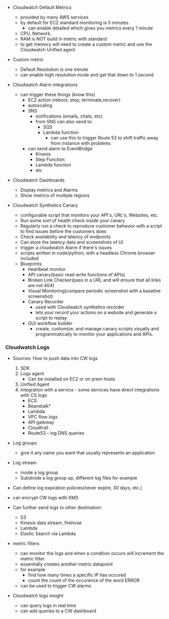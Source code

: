 * Cloudwatch Default Metrics
    * provided by many AWS services
    * by default for EC2 standard monitoring is 5 minutes
        * can enable detailed which gives you metrics every 1 minute
    * CPU, Network, 
    * RAM is NOT build in metric with standard 
    * to get memory will need to create a custom metric and use the Cloudwatch Unified agent

* Custom metric
    * Default Resolution is one minute
    * can enable high resolution mode and get that down to 1 second


* Cloudwatch Alarm integrations
    * can trigger these things (know this)
        * EC2 action (reboot, stop, terminate,recover)
        * autoscaling
        * SNS 
            * notifications (emails, chats, etc)
            * from SNS can also send to:
                * SQS
                * Lambda function
                    * can use this to trigger Route 53 to shift traffic away from instance with problems
        * can send alarm to EventBridge
            * Kinesis
            * Step Function
            * Lambda function
            * etc


* Cloudwatch Dashboards
    * Display metrics and Alarms
    * Show metrics of multiple regions

* Cloudwatch Synthetics Canary
    * configurable script that monitors your API's, URL's, Websites, etc.
    * Run some sort of health check inside your canary
    * Regularly run a check to reproduce customer behavior with a script to find issues before the customers does
    * Check availability and latency of endpoints
    * Can store the latency data and screenshots of UI
    * trigger a cloudwatch Alarm if there's issues
    * scripts written in node/python, with a headless Chrome browser included
    * Blueprints
        * heartbeat monitor
        * API canary(basic read write functions of APIs)
        * Broken Link Checker(pass in a URL and will ensure that all links are not 404)
        * Visual Monitoring(compare periodic screenshot with a baseline screenshot)
        * Canary Recorder   
            * used with Cloudwatch synthetics recorder
            * lets your record your actions on a website and generate a script to replay
        * GUI workflow builder
            * create, customize, and manage canary scripts visually and programmatically to monitor your applications and APIs.


### Cloudwatch Logs
* Sources: How to push data into CW logs 
    1. SDK
    2. Logs agent
        * Can be installed on EC2 or on prem hosts
    3. Unified Agent
    4. Integration with a service - some services have direct integrations with CS logs
        * ECS
        * Beanstalk*
        * Lambda
        * VPC flow logs
        * API gateway
        * Cloudtrail
        * Route53 - log DNS queries
* Log groups
    * give it any name you want that usually represents an application
* Log stream
    * inside a log group
    * Subdivide a log group up, different log files for example
* Can define log expiration policies(never expire, 30 days, etc.)
* can encrypt CW logs with KMS
* Can further send logs to other destination:
    * S3
    * Kinesis data stream, firehose
    * Lambda
    * Elastic Search via Lambda


* metric filters
    * can monitor the logs and when a condition occurs will increment the metric filter
    * essentially creates another metric datapoint
    * for example
        * find how many times a specific IP has occured
        * count the count of the occurence of the word ERROR 
    * can be used to trigger CW alarms

* Cloudwatch logs insight
    * can query logs in real time
    * can add queries to a CW dashboard

